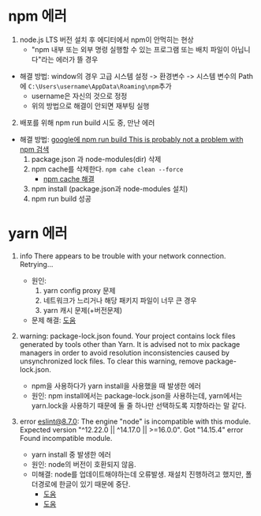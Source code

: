 # npm 에러

1. node.js LTS 버전 설치 후 에디터에서 npm이 안먹히는 현상 
    - "npm 내부 또는 외부 명령 실행할 수 있는 프로그램 또는 배치 파일이 아닙니다"라는 에러가 뜰 경우
- 해결 방법: window의 경우 고급 시스템 설정 -> 환경변수 -> 시스템 변수의 Path에 ``C:\Users\username\AppData\Roaming\npm``추가
    - username은 자신의 것으로 정정
    - 위의 방법으로 해결이 안되면 재부팅 실행

2. 배포를 위해 npm run build 시도 중, 만난 에러
- 해결 방법: [google에 npm run build This is probably not a problem with npm 검색](https://stackoverflow.com/questions/57605441/error-this-is-probably-not-a-problem-with-npm-there-is-likely-additional-loggi)
    1. package.json 과 node-modules(dir) 삭제
    2. npm cache를 삭제한다. ``npm cahe clean --force``
        - [npm cache 해결](https://icerabbit.tistory.com/78)
    3. npm install (package.json과 node-modules 설치)
    4. npm run build 성공


# yarn 에러
1. info There appears to be trouble with your network connection. Retrying... 
    - 원인: 
        1. yarn config proxy 문제
        2. 네트워크가 느리거나 해당 패키지 파일이 너무 큰 경우
        3. yarn 캐시 문제(+버전문제)
    - 문제 해결:
        [도움](https://enhjh.tistory.com/m/25)

2. warning: package-lock.json found. Your project contains lock files generated by tools other than Yarn. It is advised not to mix package managers in order to avoid resolution inconsistencies caused by unsynchronized lock files. To clear this warning, remove package-lock.json.
    - npm을 사용하다가 yarn install을 사용했을 때 발생한 에러
    - 원인: npm install에서는  package-lock.json을 사용하는데, yarn에서는  yarn.lock을 사용하기 때문에 둘 줄 하나만 선택하도록 지향하라는 말 같다.
3. error eslint@8.7.0: The engine "node" is incompatible with this module. Expected version "^12.22.0 || ^14.17.0 || >=16.0.0". Got "14.15.4"
error Found incompatible module.
    - yarn install 중 발생한 에러
    - 원인: node의 버전이 호환되지 않음.
    - 미해결: node를 업데이트해야하는데 오류발생. 재설치 진행하려고 했지만, 폴더경로에 한글이 있기 때문에 중단.
        - [도움](https://question0.tistory.com/41)
        - [도움](https://manition.tistory.com/31)
